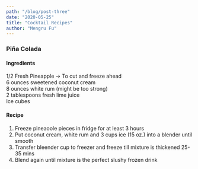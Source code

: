 ```yaml
---
path: "/blog/post-three"
date: "2020-05-25"
title: "Cocktail Recipes" 
author: "Mengru Fu"
---
```


### Piña Colada


#### Ingredients 
1/2 Fresh Pineapple -> To cut and freeze ahead <br/>
6 ounces sweetened coconut cream <br/>
8 ounces white rum (might be too strong) <br/>
2 tablespoons fresh lime juice <br/>
Ice cubes <br/>

#### Recipe
1. Freeze pineaoole pieces in fridge for at least 3 hours <br/>
2. Put coconut cream, white rum and 3 cups ice (15 oz.) into a blender until smooth <br/>
3. Transfer bleender cup to freezer and freeze till mixture is thickened 25-35 mins <br/>
4. Blend again until mixture is the perfect slushy frozen drink <br/>